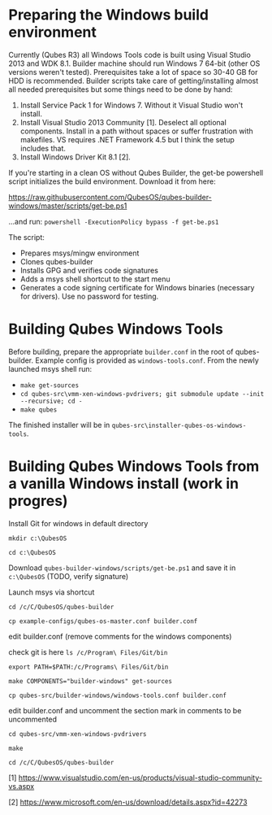 Preparing the Windows build environment
=======================================

Currently (Qubes R3) all Windows Tools code is built using Visual Studio 2013 and WDK 8.1. Builder machine should run Windows 7 64-bit (other OS versions weren't tested). Prerequisites take a lot of space so 30-40 GB for HDD is recommended.
Builder scripts take care of getting/installing almost all needed prerequisites but some things need to be done by hand:

1. Install Service Pack 1 for Windows 7. Without it Visual Studio won't install.
2. Install Visual Studio 2013 Community [1]. Deselect all optional components. Install in a path without spaces or suffer frustration with makefiles. VS requires .NET Framework 4.5 but I think the setup includes that.
3. Install Windows Driver Kit 8.1 [2].

If you're starting in a clean OS without Qubes Builder, the get-be powershell script initializes the build environment. Download it from here:

https://raw.githubusercontent.com/QubesOS/qubes-builder-windows/master/scripts/get-be.ps1

...and run:
`powershell -ExecutionPolicy bypass -f get-be.ps1`

The script:

* Prepares msys/mingw environment
* Clones qubes-builder
* Installs GPG and verifies code signatures
* Adds a msys shell shortcut to the start menu
* Generates a code signing certificate for Windows binaries (necessary for drivers). Use no password for testing.

Building Qubes Windows Tools
============================

Before building, prepare the appropriate `builder.conf` in the root of qubes-builder. Example config is provided as `windows-tools.conf`.
From the newly launched msys shell run:

* `make get-sources`
* `cd qubes-src\vmm-xen-windows-pvdrivers; git submodule update --init --recursive; cd -`
* `make qubes`

The finished installer will be in `qubes-src\installer-qubes-os-windows-tools`.

Building Qubes Windows Tools from a vanilla Windows install (work in progres)
===========================================================

Install Git for windows in default directory

`mkdir c:\QubesOS`

`cd c:\QubesOS`

Download `qubes-builder-windows/scripts/get-be.ps1` and save it in `c:\QubesOS` (TODO, verify signature)

Launch msys via shortcut

`cd /c/C/QubesOS/qubes-builder`

`cp example-configs/qubes-os-master.conf builder.conf`

edit builder.conf (remove comments for the windows components)

check git is here `ls /c/Program\ Files/Git/bin`

`export PATH=$PATH:/c/Programs\ Files/Git/bin`

`make COMPONENTS="builder-windows" get-sources`

`cp qubes-src/builder-windows/windows-tools.conf builder.conf`

edit builder.conf and uncomment the section mark in comments to be uncommented

`cd qubes-src/vmm-xen-windows-pvdrivers`

`make`

`cd /c/C/QubesOS/qubes-builder`

[1] https://www.visualstudio.com/en-us/products/visual-studio-community-vs.aspx

[2] https://www.microsoft.com/en-us/download/details.aspx?id=42273
